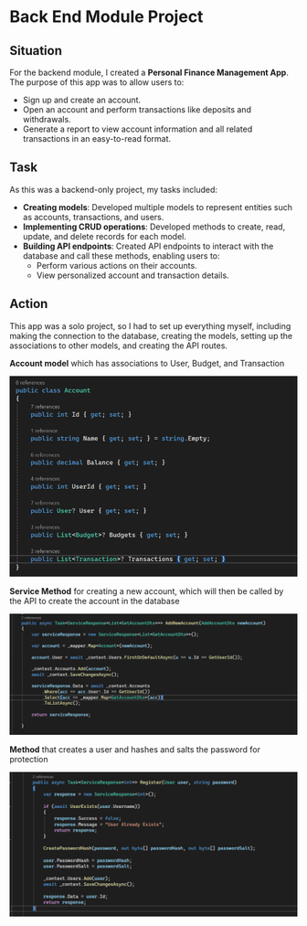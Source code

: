 # Back End Module Project

## Situation

For the backend module, I created a <strong>Personal Finance Management App</strong>. The purpose of this app was to allow users to:

<ul>
    <li>Sign up and create an account.</li>
    <li>Open an account and perform transactions like deposits and withdrawals.</li>
    <li>Generate a report to view account information and all related transactions in an easy-to-read format.</li>
</ul>

## Task

As this was a backend-only project, my tasks included:

<ul>
    <li><strong>Creating models</strong>: Developed multiple models to represent entities such as accounts, transactions, and users.</li>
    <li><strong>Implementing CRUD operations</strong>: Developed methods to create, read, update, and delete records for each model.</li>
    <li><strong>Building API endpoints</strong>: Created API endpoints to interact with the database and call these methods, enabling users to:
        <ul>
            <li>Perform various actions on their accounts.</li>
            <li>View personalized account and transaction details.</li>
        </ul>
    </li>
</ul>

## Action

This app was a solo project, so I had to set up everything myself, including making the connection to the database, creating the models, setting up the associations to other models, and creating the API routes.

<p><strong>Account model</strong> which has associations to User, Budget, and Transaction</p>
<img src="../BackendProject/ImagesBP/AccountScreenshot.png" alt="Account model screenshot" />

<p><strong>Service Method</strong> for creating a new account, which will then be called by the API to create the account in the database</p>
<img src="../BackendProject/ImagesBP/AddNewAccount.png" alt="Add new account service method" />

<p><strong>Method</strong> that creates a user and hashes and salts the password for protection</p>
<img src="../BackendProject/ImagesBP/UserRegisterMethod.png" alt="User registration method with password hashing and salting" />
